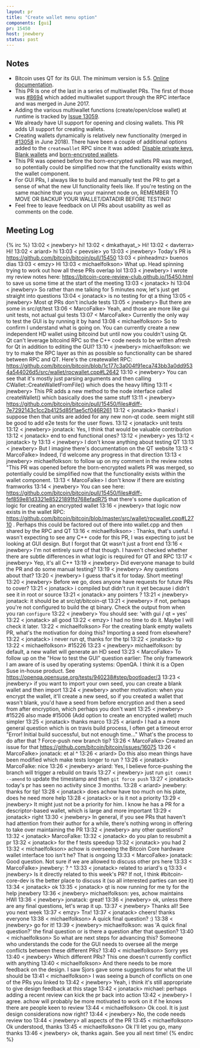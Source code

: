 ```yaml
---
layout: pr
title: "Create wallet menu option"
components: [gui]
pr: 15450
host: jnewbery
status: past
---
```


## Notes

- Bitcoin uses QT for its GUI. The minimum version is 5.5. [Online documentation](https://doc.qt.io/archives/qt-5.5/index.html).
- This PR is one of the last in a series of multiwallet PRs. The first of those was [#8694](https://github.com/bitcoin/bitcoin/pull/8694) which added multiwallet support through the RPC interface and was merged in June 2017.
- Adding the various multiwallet functions (create/open/close wallet) at runtime is tracked by [Issue 13059](https://github.com/bitcoin/bitcoin/issues/13059).
- We already have UI support for opening and closing wallets. This PR adds UI support for creating wallets.
- Creating wallets dynamically is relatively new functionality (merged in [#13058](https://github.com/bitcoin/bitcoin/pull/13058) in June 2018). There have been a couple of additional options added to the `createwallet` RPC since it was added: [Disable private keys](https://github.com/bitcoin/bitcoin/pull/9662), [Blank wallets](https://github.com/bitcoin/bitcoin/pull/15226) and [born-encrypted wallets](https://github.com/bitcoin/bitcoin/pull/15006).
- This PR was opened before the born-encrypted wallets PR was merged, so potentially could be simplified now that the functionality exists within the wallet component.
- For GUI PRs, I always like to build and manually test the PR to get a sense of what the new UI functionality feels like. If you're testing on the same machine that you run your mainnet node on, REMEMBER TO MOVE OR BACKUP YOUR WALLET/DATADIR BEFORE TESTING!
- Feel free to leave feedback on UI PRs about usability as well as comments on the code.

## Meeting Log

{% irc %}
13:02 < jnewbery> hi!
13:02 < dmkathayat_> Hi!
13:02 < davterra> Hi!
13:02 < ariard> hi
13:03 < peevsie> yo
13:03 < jnewbery> Today's PR is https://github.com/bitcoin/bitcoin/pull/15450
13:03 < pinheadmz> buenos dias
13:03 < emzy> Hi
13:03 < michaelfolkson> What up. Head spinning trying to work out how all these PRs overlap lol
13:03 < jnewbery> I wrote my review notes here: https://bitcoin-core-review-club.github.io/15450.html to save us some time at the start of the meeting
13:03 < jonatack> hi
13:04 < jnewbery> So rather than me talking for 5 minutes now, let's just get straight into questions
13:04 < jonatack> is no testing for qt a thing
13:05 < jnewbery> Most qt PRs don't include tests
13:05 < jnewbery> But there are some in src/qt/test
13:06 < MarcoFalke> Yeah, and those are more like gui unit tests, not actual gui tests
13:07 < MarcoFalke> Currently the only way to test the GUI is by running it by hand
13:08 < michaelfolkson> So to confirm I understand what is going on. You can currently create a new independent HD wallet using bitcoind but until now you couldn't using Qt. Qt can't leverage bitcoind RPC so the C++ code needs to be written afresh for Qt in addition to editing the GUI?
13:10 < jnewbery> michaelfolkson: we try to make the RPC layer as thin as possible so functionality can be shared between RPC and QT. Here's the createwallet RPC: https://github.com/bitcoin/bitcoin/blob/1c177c3a004f91eca743bb3a0dd9534a544026d5/src/wallet/rpcwallet.cpp#L2642
13:10 < jnewbery> You can see that it's mostly just parsing arguments and then calling CWallet::CreateWalletFromFile() which does the heavy lifting
13:11 < jnewbery> This PR adds a new method to the node interface called createWallet() which basically does the same stuff
13:11 < jnewbery> https://github.com/bitcoin/bitcoin/pull/15450/files#diff-7e7292143c1cc2b4125d85f1ae5cf046R261
13:12 < jonatack> thanks! i suppose then that units are added for any new non-qt code. seem might still be good to add e2e tests for the user flows.
13:12 < jonatack> unit tests
13:12 < jnewbery> jonatack: Yes, I think that would be valuable contribution
13:12 < jonatack> end to end functional ones?
13:12 < jnewbery> yes
13:12 < jonatack> ty
13:13 < jnewbery> I don't know anything about testing QT
13:13 < jnewbery> But I imagine there's documentation on the QT website
13:13 < MarcoFalke> Indeed, I'd welcome any progress in that direction
13:13 < jnewbery> michaelfolkson: to follow up on my comment in the review notes "This PR was opened before the born-encrypted wallets PR was merged, so potentially could be simplified now that the functionality exists within the wallet component.
13:13 < MarcoFalke> I don't know if there are existing framworks
13:14 < jnewbery> You can see here: https://github.com/bitcoin/bitcoin/pull/15450/files#diff-fef859e81d3321e85221891fd768efadR75 that there's some duplication of logic for creating an encrypted wallet
13:16 < jnewbery> that logic now exists in the wallet RPC: https://github.com/bitcoin/bitcoin/blob/master/src/wallet/rpcwallet.cpp#L2710 . Perhaps this could be factored out of there into wallet.cpp and then shared by the RPC and QT
13:16 < michaelfolkson> <jnewbery>: Thanks, that's useful. I wasn't expecting to see any C++ code for this PR, I was expecting to just be looking at GUI design. But I forgot that Qt wasn't just a front end
13:16 < jnewbery> I'm not entirely sure of that though. I haven't checked whether there are subtle differences in what logic is required for QT and RPC
13:17 < jnewbery> Yep, it's all C++
13:19 < jnewbery> Did everyone manage to build the PR and do some manual testing?
13:19 < jnewbery> Any questions about that?
13:20 < jnewbery> I guess that's it for today. Short meeting!
13:20 < jnewbery> Before we go, does anyone have requests for future PRs to cover?
13:21 < jonatack> i compiled but didn't run it yet because i didn't see it in root or source
13:21 < jonatack> any pointers ?
13:21 < jnewbery> jonatack: it should be at src/qt/bitcoin-qt
13:21 < jnewbery> if not, perhaps you're not configured to build the qt binary. Check the output from when you ran `configure`
13:22 < jnewbery> You should see: 'with gui / qt = yes'
13:22 < jonatack> all good
13:22 < emzy> I had no time to do it. Maybe I will check it later.
13:22 < michaelfolkson> For the creating blank empty wallets PR, what's the motivation for doing this? Importing a seed from elsewhere?
13:22 < jonatack> i never run qt, thanks for the tpi
13:22 < jonatack> tip
13:22 < michaelfolkson> #15226
13:23 < jnewbery> michaelfolkson: by default, a new wallet will generate an HD seed
13:23 < MarcoFalke> To follow up on the "How to test the GUI" question earlier: The only framework I am aware of is used by operating systems: OpenQA. I think it is a Open Suse in-house product. See https://openqa.opensuse.org/tests/940238#step/bootloader/3
13:23 < jnewbery> if you want to import your own seed, you can create a blank wallet and then import
13:24 < jnewbery> another motivation: when you encrypt the wallet, it'll create a new seed, so if you created a wallet that wasn't blank, you'd have a seed from before encryption and then a seed from after encryption, which perhaps you don't want
13:25 < jnewbery> #15226 also made #15006 (Add option to create an encrypted wallet) much simpler
13:25 < jonatack> thanks marco
13:25 < ariard> I had a a more general question which is on travis build process, I often get a timeout error "Error! Initial build successful, but not enough time..." What's the process to do after that ? Force-push new branch tip?
13:26 < MarcoFalke> Created an issue for that https://github.com/bitcoin/bitcoin/issues/16075
13:26 < MarcoFalke> jonatack: et al ^
13:26 < ariard> Do this also mean things have been modified which make tests longer to run ?
13:26 < jonatack> MarcoFalke: nice
13:26 < jnewbery> ariard: Yes, I believe force-pushing the branch will trigger a rebuild on travis
13:27 < jnewbery> just run `git commit --amend` to update the timestamp and then `git force push`
13:27 < jonatack> today's pr has seen no activity since 3 months.
13:28 < ariard> jnewbery: thanks for tip!
13:28 < jonatack> does achow have too much on his plate, does he need more help
13:28 < jonatack> or is it not a priority
13:29 < jnewbery> It might just not be a priority for him. I know he has a PR for a descriptor-based wallet, which is large and more important
13:29 < jonatack> right
13:30 < jnewbery> In general, if you see PRs that haven't had attention from their author for a while, there's nothing wrong in offering to take over maintaining the PR
13:32 < jnewbery> any other questions?
13:32 < jonatack> MarcoFalke:
13:32 < jonatack> do you plan to resubmit a pr
13:32 < jonatack> for the f tests speedup
13:32 < jonatack> you had 2
13:32 < michaelfolkson> achow is overseeing the Bitcoin Core hardware wallet interface too isn't he? That is ongoing
13:33 < MarcoFalke> jonatack: Good question. Not sure if we are allowed to discuss other prs here
13:33 < MarcoFalke> jnewbery: ? ^
13:33 < jonatack> related to ariard's q
13:33 < jnewbery> Is it directly related to this week's PR? If not, I think #bitcoin-core-dev is the better place to discuss it (so all interested parties can see it)
13:34 < jonatack> ok
13:35 < jonatack> qt is now running for me ty for the help jnewbery
13:36 < jnewbery> michaelfolkson: yes, achow maintains HWI
13:36 < jnewbery> jonatack: great!
13:36 < jnewbery> ok, unless there are any final questions, let's wrap it up.
13:37 < jnewbery> Thanks all! See you next week
13:37 < emzy> Tnx!
13:37 < jonatack> cheers! thanks everyone
13:38 < michaelfolkson> A quick final question? :)
13:38 < jnewbery> go for it!
13:39 < jnewbery> michaelfolkson: was 'A quick final question?' the final question or is there a question after that question?
13:40 < michaelfolkson> So what are next steps for advancing this? Someone who understands the code for the GUI needs to oversee all the merge conflicts between these different PRs?
13:40 < michaelfolkson> Sorry yes
13:40 < jnewbery> Which different PRs? This one doesn't currently conflict with anything
13:40 < michaelfolkson> And there needs to be more feedback on the design. I saw Sjors gave some suggestions for what the UI should be
13:41 < michaelfolkson> I was seeing a bunch of conflicts on one of the PRs you linked to
13:42 < jnewbery> Yeah, i think it's still appropriate to give design feedback at this stage
13:42 < jonatack> michael: perhaps adding a recent review can kick the pr back into action
13:42 < jnewbery> I agree. achow will probably be more motivated to work on it if he knows there are people keen to review
13:44 < michaelfolkson> Ok cool. It is just design considerations now right?
13:44 < jnewbery> No, the code needs review too
13:44 < jnewbery> all aspects of the PR
13:45 < michaelfolkson> Ok understood, thanks
13:45 < michaelfolkson> Ok I'll let you go, many thanks
13:46 < jnewbery> ok, thanks again. See you all next time!
{% endirc %}
